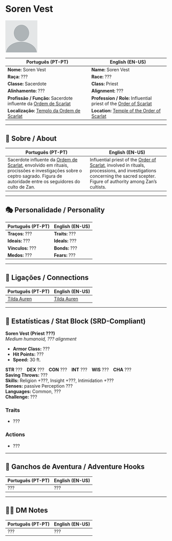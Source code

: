 # Soren Vest

![Soren Vest](docs/assets/npc/npc_blank.png)

| **Português (PT-PT)** | **English (EN-US)** |
| --------------------- | ------------------- |
| **Nome:** Soren Vest | **Name:** Soren Vest |
| **Raça:** ??? | **Race:** ??? |
| **Classe:** Sacerdote | **Class:** Priest |
| **Alinhamento:** ??? | **Alignment:** ??? |
| **Profissão / Função:** Sacerdote influente da [Ordem de Scarlat](templo_ordem_de_scarlat.md) | **Profession / Role:** Influential priest of the [Order of Scarlat](templo_ordem_de_scarlat.md) |
| **Localização:** [Templo da Ordem de Scarlat](templo_ordem_de_scarlat.md) | **Location:** [Temple of the Order of Scarlat](templo_ordem_de_scarlat.md) |

---

## 📖 Sobre / About

| **Português (PT-PT)** | **English (EN-US)** |
| --------------------- | ------------------- |
| Sacerdote influente da [Ordem de Scarlat](templo_ordem_de_scarlat.md), envolvido em rituais, procissões e investigações sobre o ceptro sagrado. Figura de autoridade entre os seguidores do culto de Zan. | Influential priest of the [Order of Scarlat](templo_ordem_de_scarlat.md), involved in rituals, processions, and investigations concerning the sacred scepter. Figure of authority among Zan’s cultists. |

---

## 🎭 Personalidade / Personality

| **Português (PT-PT)** | **English (EN-US)** |
| --------------------- | ------------------- |
| **Traços:** ??? | **Traits:** ??? |
| **Ideais:** ??? | **Ideals:** ??? |
| **Vínculos:** ??? | **Bonds:** ??? |
| **Medos:** ??? | **Fears:** ??? |

---

## 🔗 Ligações / Connections

| **Português (PT-PT)**         | **English (EN-US)**           |
| ----------------------------- | ----------------------------- |
| [Tilda Auren](docs/dm/-/npc/Order%20of%20Scarlat/tilda_auren.md) | [Tilda Auren](docs/dm/-/npc/Order%20of%20Scarlat/tilda_auren.md) |

---

<!-- 🔒 DM-ONLY SECTION BELOW -->

## 🧩 Estatísticas / Stat Block (SRD-Compliant)

**Soren Vest (Priest ???)**  
*Medium humanoid, ??? alignment*

- **Armor Class:** ???  
- **Hit Points:** ???  
- **Speed:** 30 ft.  

**STR** ??? **DEX** ??? **CON** ??? **INT** ??? **WIS** ??? **CHA** ???  
**Saving Throws:** ???  
**Skills:** Religion +???, Insight +???, Intimidation +???  
**Senses:** passive Perception ???  
**Languages:** Common, ???  
**Challenge:** ???  

### Traits
- ???

### Actions
- ???

---

## 🎲 Ganchos de Aventura / Adventure Hooks

| **Português (PT-PT)** | **English (EN-US)** |
| --------------------- | ------------------- |
| ??? | ??? |

---

## 🧑‍💻 DM Notes

| **Português (PT-PT)** | **English (EN-US)** |
| --------------------- | ------------------- |
| ??? | ??? |
